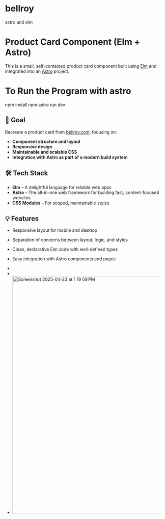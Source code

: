 # bellroy
astro and elm
# Product Card Component (Elm + Astro)

This is a small, self-contained product card component built using [Elm](https://elm-lang.org/) and integrated into an [Astro](https://astro.build/) project.

# To Run the Program with astro 
npm install
npm astro run dev

## 🎯 Goal

Recreate a product card from [bellroy.com](https://bellroy.com), focusing on:

- **Component structure and layout**
- **Responsive design**
- **Maintainable and scalable CSS**
- **Integration with Astro as part of a modern build system**

## 🛠 Tech Stack

- **Elm** – A delightful language for reliable web apps
- **Astro** – The all-in-one web framework for building fast, content-focused websites
- **CSS Modules** – For scoped, maintainable styles

## 💡 Features

- Responsive layout for mobile and desktop
- Separation of concerns between layout, logic, and styles
- Clean, declarative Elm code with well-defined types
- Easy integration with Astro components and pages
-

-
- <img width="775" alt="Screenshot 2025-04-23 at 1 19 09 PM" src="https://github.com/user-attachments/assets/b2fc46c9-05dd-431c-a1dd-e4b0926ea0ee" />




